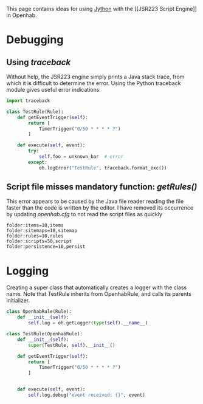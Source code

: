 This page contains ideas for using [Jython](http://www.jython.org/) with the [[JSR223 Script Engine]] in Openhab.

# Debugging

## Using _traceback_

Without help, the JSR223 engine simply prints a Java stack trace, from which it is difficult to determine the error.  Using the Python traceback module gives useful error indications.

```python
import traceback

class TestRule(Rule):
    def getEventTrigger(self):
        return [
            TimerTrigger("0/50 * * * * ?")
        ]

    def execute(self, event):
        try:
            self.foo = unknown_bar  # error
        except:
            oh.logError("TestRule", traceback.format_exc())
```
## Script file misses mandatory function: _getRules()_
This error appears to be caused by the Java file reader reading the file faster than the code is written by the editor.  I have removed its occurrence by updating _openhab.cfg_ to not read the script files as quickly

```
folder:items=10,items
folder:sitemaps=10,sitemap
folder:rules=10,rules
folder:scripts=50,script
folder:persistence=10,persist
```
# Logging
Creating a super class that automatically creates a logger with the class name.  Note that TestRule inherits from OpenhabRule, and calls its parents initializer.

```python
class OpenhabRule(Rule):
    def __init__(self):
        self.log = oh.getLogger(type(self).__name__)

class TestRule(OpenhabRule):
    def __init__(self):
        super(TestRule, self).__init__()

    def getEventTrigger(self):
        return [
            TimerTrigger("0/50 * * * * ?")
        ]


    def execute(self, event):
        self.log.debug("event received: {}", event)
```